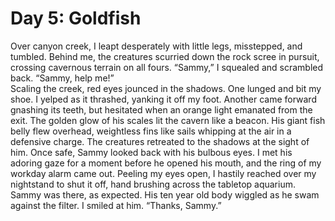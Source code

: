# Day 5: Goldfish
Over canyon creek, I leapt desperately with little legs, misstepped, and tumbled. Behind me, the creatures scurried down the rock scree in pursuit, crossing cavernous terrain on all fours. “Sammy,” I squealed and scrambled back. “Sammy, help me!”  
Scaling the creek, red eyes jounced in the shadows. One lunged and bit my shoe. I yelped as it thrashed, yanking it off my foot. Another came forward gnashing its teeth, but hesitated when an orange light emanated from the exit. The golden glow of his scales lit the cavern like a beacon. His giant fish belly flew overhead, weightless fins like sails whipping at the air in a defensive charge. The creatures retreated to the shadows at the sight of him. Once safe, Sammy looked back with his bulbous eyes. I met his adoring gaze for a moment before he opened his mouth, and the ring of my workday alarm came out.
Peeling my eyes open, I hastily reached over my nightstand to shut it off, hand brushing across the tabletop aquarium. Sammy was there, as expected. His ten year old body wiggled as he swam against the filter. I smiled at him. “Thanks, Sammy.”
